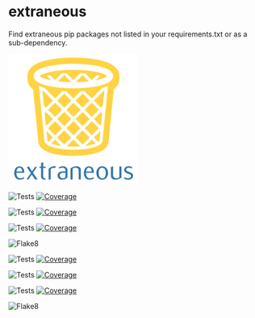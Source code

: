 # extraneous

Find extraneous pip packages not listed in your requirements.txt or as a sub-dependency.

![extraneous logo](extraneous.png)


![Tests](https://docs.arrai-dev.com/extraneous/master.python36.svg) [![Coverage](https://docs.arrai-dev.com/extraneous/master.python36.coverage.svg)](https://docs.arrai-dev.com/extraneous/htmlcov_master_python36/)

![Tests](https://docs.arrai-dev.com/extraneous/master.python37.svg) [![Coverage](https://docs.arrai-dev.com/extraneous/master.python37.coverage.svg)](https://docs.arrai-dev.com/extraneous/htmlcov_master_python37/)

![Tests](https://docs.arrai-dev.com/extraneous/master.python38.svg) [![Coverage](https://docs.arrai-dev.com/extraneous/master.python38.coverage.svg)](https://docs.arrai-dev.com/extraneous/htmlcov_master_python38/)

![Flake8](https://docs.arrai-dev.com/extraneous/master.flake8.svg)

![Tests](https://docs.arrai-dev.com/extraneous/develop.python36.svg) [![Coverage](https://docs.arrai-dev.com/extraneous/develop.python36.coverage.svg)](https://docs.arrai-dev.com/extraneous/htmlcov_develop_python36/)

![Tests](https://docs.arrai-dev.com/extraneous/develop.python37.svg) [![Coverage](https://docs.arrai-dev.com/extraneous/develop.python37.coverage.svg)](https://docs.arrai-dev.com/extraneous/htmlcov_develop_python37/)

![Tests](https://docs.arrai-dev.com/extraneous/develop.python38.svg) [![Coverage](https://docs.arrai-dev.com/extraneous/develop.python38.coverage.svg)](https://docs.arrai-dev.com/extraneous/htmlcov_develop_python38/)

![Flake8](https://docs.arrai-dev.com/extraneous/develop.flake8.svg)
